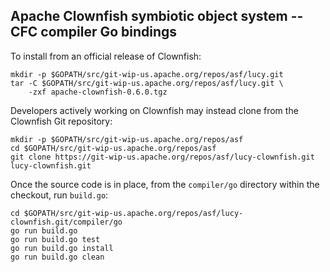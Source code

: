 Apache Clownfish symbiotic object system -- CFC compiler Go bindings
--------------------------------------------------------------------

To install from an official release of Clownfish:

    mkdir -p $GOPATH/src/git-wip-us.apache.org/repos/asf/lucy.git
    tar -C $GOPATH/src/git-wip-us.apache.org/repos/asf/lucy.git \
        -zxf apache-clownfish-0.6.0.tgz

Developers actively working on Clownfish may instead clone from the Clownfish
Git repository:

    mkdir -p $GOPATH/src/git-wip-us.apache.org/repos/asf
    cd $GOPATH/src/git-wip-us.apache.org/repos/asf
    git clone https://git-wip-us.apache.org/repos/asf/lucy-clownfish.git lucy-clownfish.git

Once the source code is in place, from the `compiler/go` directory within the
checkout, run `build.go`:

    cd $GOPATH/src/git-wip-us.apache.org/repos/asf/lucy-clownfish.git/compiler/go
    go run build.go
    go run build.go test
    go run build.go install
    go run build.go clean

